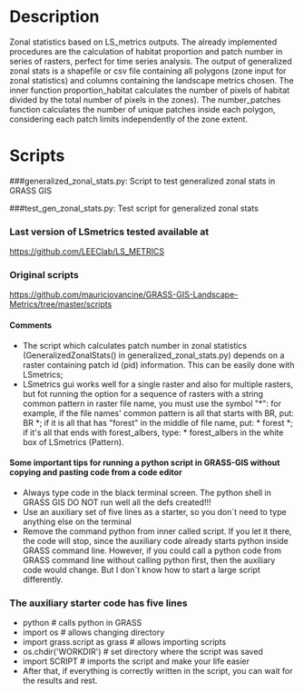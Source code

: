 # Description 
Zonal statistics based on LS_metrics outputs. The already implemented procedures are the calculation of habitat proportion and patch number in series of rasters, perfect for time series analysis.
The output of generalized zonal stats is a shapefile or csv file containing all polygons (zone input for zonal statistics) and columns containing the landscape metrics chosen. The inner function proportion_habitat calculates the number of pixels of habitat divided by the total number of pixels in the zones). The number_patches function calculates the number of unique patches inside each polygon, considering each patch limits independently of the zone extent.

# Scripts

###generalized_zonal_stats.py: Script to test generalized zonal stats in GRASS GIS

###test_gen_zonal_stats.py: Test script for generalized zonal stats

### Last version of LSmetrics tested available at
https://github.com/LEEClab/LS_METRICS

### Original scripts
https://github.com/mauriciovancine/GRASS-GIS-Landscape-Metrics/tree/master/scripts

#### Comments

- The script which calculates patch number in zonal statistics (GeneralizedZonalStats() in generalized_zonal_stats.py) depends on a raster containing patch id (pid) information. This can be easily done with LSmetrics; 
- LSmetrics gui works well for a single raster and also for multiple rasters, but fot running the option for a sequence of rasters with a string common pattern in raster file name, you must use the symbol "*": 
for example, if the file names' common pattern is all that starts with BR, put: BR *;
if it is all that has "forest" in the middle of file name, put: * forest *;
if it's all that ends with forest_albers, type: * forest_albers in the white box of LSmetrics (Pattern).

#### Some important tips for running a python script in GRASS-GIS without copying and pasting code from a code editor

- Always type code in the black terminal screen. The python shell in GRASS GIS DO NOT run well all the defs created!!!
- Use an auxiliary set of five lines as a starter, so you don´t need to type anything else on the terminal
- Remove the command python from inner called script. If you let it there, the code will stop, since  the auxiliary code already starts python inside GRASS command line. However, if you could call a python code from GRASS command line without calling python first, then the auxiliary code would change. But I don´t know how to start a large script differently.

### The auxiliary starter code has five lines

- python # calls python in GRASS 
- import os # allows changing directory
- import grass.script as grass # allows importing scripts
- os.chdir('WORKDIR') # set directory where the script was saved
- import SCRIPT # imports the script and make your life easier
- After that, if everything is correctly written in the script, you can wait for the results and rest.



